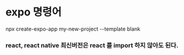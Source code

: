 # expo 명령어
npx create-expo-app my-new-project --template blank

### react, react native 최신버전은 react 를 import 하지 않아도 된다.